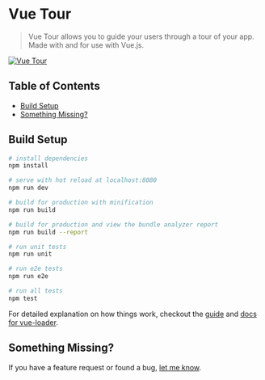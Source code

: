 # Vue Tour

> Vue Tour allows you to guide your users through a tour of your app.
> Made with and for use with Vue.js.

[![Vue Tour](./screenshot.png "Vue Tour")](https://vue-tour.surge.sh/)

## Table of Contents

- [Build Setup](#build-setup)
- [Something Missing?](#something-missing)

## Build Setup

``` bash
# install dependencies
npm install

# serve with hot reload at localhost:8080
npm run dev

# build for production with minification
npm run build

# build for production and view the bundle analyzer report
npm run build --report

# run unit tests
npm run unit

# run e2e tests
npm run e2e

# run all tests
npm test
```

For detailed explanation on how things work, checkout the [guide](http://vuejs-templates.github.io/webpack/) and [docs for vue-loader](http://vuejs.github.io/vue-loader).

## Something Missing?

If you have a feature request or found a bug, [let me know](https://github.com/pulsardev/vue-tour/issues).
